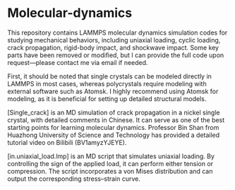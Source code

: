 # Molecular-dynamics
This repository contains LAMMPS molecular dynamics simulation codes for studying mechanical behaviors, including uniaxial loading, cyclic loading, crack propagation, rigid-body impact, and shockwave impact. Some key parts have been removed or modified, but I can provide the full code upon request—please contact me via email if needed.

First, it should be noted that single crystals can be modeled directly in LAMMPS in most cases, whereas polycrystals require modeling with external software such as Atomsk. I highly recommend using Atomsk for modeling, as it is beneficial for setting up detailed structural models.

[Single_crack] is an MD simulation of crack propagation in a nickel single crystal, with detailed comments in Chinese. It can serve as one of the best starting points for learning molecular dynamics.
Professor Bin Shan from Huazhong University of Science and Technology has provided a detailed tutorial video on Bilibili (BV1amyzYJEYE).

[in.uniaxial_load.lmp] is an MD script that simulates uniaxial loading. By controlling the sign of the applied load, it can perform either tension or compression. The script incorporates a von Mises distribution and can output the corresponding stress–strain curve.

